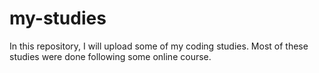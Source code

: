 # my-studies
In this repository, I will upload some of my coding studies. Most of these studies were done following some online course.
